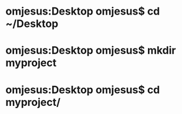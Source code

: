 # omjesus:Desktop omjesus$ cd ~/Desktop
# omjesus:Desktop omjesus$ mkdir myproject
# omjesus:Desktop omjesus$ cd myproject/
